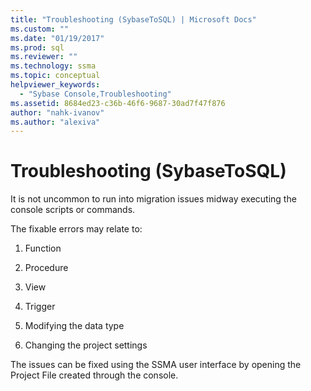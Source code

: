 ```yaml
---
title: "Troubleshooting (SybaseToSQL) | Microsoft Docs"
ms.custom: ""
ms.date: "01/19/2017"
ms.prod: sql
ms.reviewer: ""
ms.technology: ssma
ms.topic: conceptual
helpviewer_keywords: 
  - "Sybase Console,Troubleshooting"
ms.assetid: 8684ed23-c36b-46f6-9687-30ad7f47f876
author: "nahk-ivanov"
ms.author: "alexiva"
---
```

# Troubleshooting (SybaseToSQL)
It is not uncommon to run into migration issues midway executing the console scripts or commands.  
  
The fixable errors may relate to:  
  
1.  Function  
  
2.  Procedure  
  
3.  View  
  
4.  Trigger  
  
5.  Modifying the data type  
  
6.  Changing the project settings  
  
The issues can be fixed using the SSMA user interface by opening the Project File created through the console.  
  
